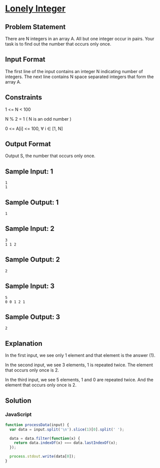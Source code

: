 # [Lonely Integer](https://www.hackerrank.com/challenges/lonely-integer)

## Problem Statement

There are N integers in an array A. All but one integer occur in pairs. Your task is to find out the number that occurs only once.

## Input Format

The first line of the input contains an integer N indicating number of integers. 
The next line contains N space separated integers that form the array A.

## Constraints

1 <= N < 100

N % 2 = 1 ( N is an odd number )

0 <= A[i] <= 100, ∀ i ∈ [1, N]

## Output Format

Output S, the number that occurs only once.

## Sample Input: 1
```
1
1
```

## Sample Output: 1
```
1
```

## Sample Input: 2
```
3
1 1 2
```

## Sample Output: 2
```
2
```

## Sample Input: 3
```
5
0 0 1 2 1
```

## Sample Output: 3
```
2
```

## Explanation

In the first input, we see only 1 element and that element is the answer (1).

In the second input, we see 3 elements, 1 is repeated twice. The element that occurs only once is 2.

In the third input, we see 5 elements, 1 and 0 are repeated twice. And the element that occurs only once is 2.

## Solution

### JavaScript
```javascript
function processData(input) {
  var data = input.split('\n').slice(1)[0].split(' ');

  data = data.filter(function(x) {
    return data.indexOf(x) === data.lastIndexOf(x);
  });

  process.stdout.write(data[0]);
} 
```